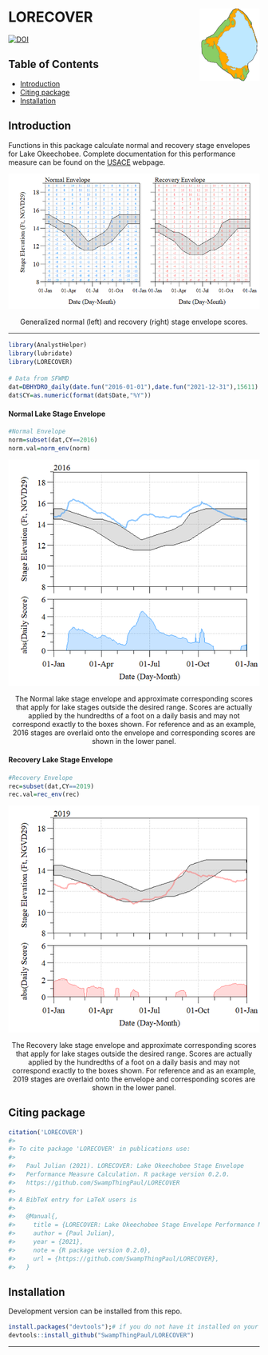 
# LORECOVER <img src="man/figures/lakeO.png" align="right" alt="" width="120" />

[![DOI](https://zenodo.org/badge/349568854.svg)](https://zenodo.org/badge/latestdoi/349568854)

## Table of Contents

-   [Introduction](#intro)
-   [Citing package](#cite)
-   [Installation](#install)

## Introduction <a name="intro"></a>

Functions in this package calculate normal and recovery stage envelopes
for Lake Okeechobee. Complete documentation for this performance measure
can be found on the
[USACE](https://usace.contentdm.oclc.org/utils/getfile/collection/p16021coll7/id/14096)
webpage.

<div class="figure" style="text-align: center">

<img src="man/figures/README-unnamed-chunk-1-1.png" alt="Generalized normal (left) and recovery (right) stage envelope scores."  />
<p class="caption">
Generalized normal (left) and recovery (right) stage envelope scores.
</p>

</div>

------------------------------------------------------------------------

``` r
library(AnalystHelper)
library(lubridate)
library(LORECOVER)

# Data from SFWMD
dat=DBHYDRO_daily(date.fun("2016-01-01"),date.fun("2021-12-31"),15611)
dat$CY=as.numeric(format(dat$Date,"%Y"))
```

#### Normal Lake Stage Envelope

``` r
#Normal Envelope
norm=subset(dat,CY==2016)
norm.val=norm_env(norm)
```

<div class="figure" style="text-align: center">

<img src="man/figures/README-unnamed-chunk-4-1.png" alt="The Normal lake stage envelope and approximate corresponding scores that apply for lake stages outside the desired range. Scores are actually applied by the hundredths of a foot on a daily basis and may not correspond exactly to the boxes shown. For reference and as an example, 2016 stages are overlaid onto the envelope and corresponding scores are shown in the lower panel."  />
<p class="caption">
The Normal lake stage envelope and approximate corresponding scores that
apply for lake stages outside the desired range. Scores are actually
applied by the hundredths of a foot on a daily basis and may not
correspond exactly to the boxes shown. For reference and as an example,
2016 stages are overlaid onto the envelope and corresponding scores are
shown in the lower panel.
</p>

</div>

#### Recovery Lake Stage Envelope

``` r
#Recovery Envelope
rec=subset(dat,CY==2019)
rec.val=rec_env(rec)
```

<div class="figure" style="text-align: center">

<img src="man/figures/README-unnamed-chunk-6-1.png" alt="The Recovery lake stage envelope and approximate corresponding scores that apply for lake stages outside the desired range. Scores are actually applied by the hundredths of a foot on a daily basis and may not correspond exactly to the boxes shown. For reference and as an example, 2019 stages are overlaid onto the envelope and corresponding scores are shown in the lower panel."  />
<p class="caption">
The Recovery lake stage envelope and approximate corresponding scores
that apply for lake stages outside the desired range. Scores are
actually applied by the hundredths of a foot on a daily basis and may
not correspond exactly to the boxes shown. For reference and as an
example, 2019 stages are overlaid onto the envelope and corresponding
scores are shown in the lower panel.
</p>

</div>

## Citing package <a name="cite"></a>

``` r
citation('LORECOVER')
#> 
#> To cite package 'LORECOVER' in publications use:
#> 
#>   Paul Julian (2021). LORECOVER: Lake Okeechobee Stage Envelope
#>   Performance Measure Calculation. R package version 0.2.0.
#>   https://github.com/SwampThingPaul/LORECOVER
#> 
#> A BibTeX entry for LaTeX users is
#> 
#>   @Manual{,
#>     title = {LORECOVER: Lake Okeechobee Stage Envelope Performance Measure Calculation},
#>     author = {Paul Julian},
#>     year = {2021},
#>     note = {R package version 0.2.0},
#>     url = {https://github.com/SwampThingPaul/LORECOVER},
#>   }
```

## Installation <a name="install"></a>

Development version can be installed from this repo.

``` r
install.packages("devtools");# if you do not have it installed on your PC
devtools::install_github("SwampThingPaul/LORECOVER")
```

------------------------------------------------------------------------
